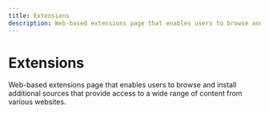 ```yaml
---
title: Extensions
description: Web-based extensions page that enables users to browse and install additional sources that provide access to a wide range of content from various websites.
---
```


# Extensions

Web-based extensions page that enables users to browse and install additional sources that provide access to a wide range of content from various websites.

<ExtensionsWrapper/>

<script setup>
import ExtensionsWrapper from '../.vitepress/theme/components/ExtensionsWrapper.vue'
</script>
